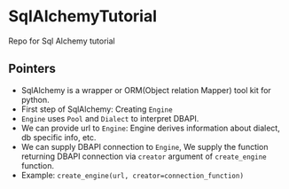 # SqlAlchemyTutorial
Repo for Sql Alchemy tutorial 

## Pointers
* SqlAlchemy is a wrapper or ORM(Object relation Mapper) tool kit for python.
* First step of SqlAlchemy: Creating `Engine`
* `Engine` uses `Pool` and `Dialect` to interpret DBAPI.
* We can provide url to `Engine`: Engine derives information about dialect, db specific info, etc.
* We can supply DBAPI connection to `Engine`, We supply the function returning DBAPI connection via `creator` argument of `create_engine` function.
* Example: `create_engine(url, creator=connection_function)`

